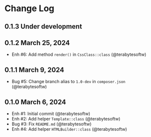 # Change Log

## 0.1.3 Under development

## 0.1.2 March 25, 2024

- Enh #6: Add method `render()` in `CssClass::class` (@terabytesoftw)

## 0.1.1 March 9, 2024

- Bug #5: Change branch alias to `1.0-dev` in `composer.json` (@terabytesoftw)

## 0.1.0 March 6, 2024

- Enh #1: Initial commit (@terabytesoftw)
- Enh #2: Add helper `Template::class` (@terabytesoftw)
- Bug #3: Fix `README.md` (@terabytesoftw)
- Enh #4: Add helper `HTMLBuilder::class` (@terabytesoftw)
